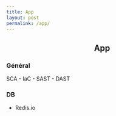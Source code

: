 ```yaml
---
title: App
layout: post
permalink: /app/
---
```


## <center>App</center>

### Général

SCA - IaC - SAST - DAST

### DB
- Redis.io
